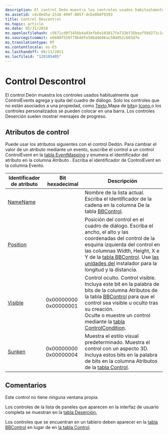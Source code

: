 ```yaml
---
description: El control Deón muestra los controles usados habitualmente que ControlEvents agrega y quita del cuadro de diálogo.
ms.assetid: c4c0ed5a-2518-499f-805f-dcbe0b0f9393
title: Control Descontrol
ms.topic: article
ms.date: 05/31/2018
ms.openlocfilehash: c5671cd9f345bb4a93efb0a103017fe733bf35beaf58d271c1c2e9906daa9ddf
ms.sourcegitcommit: e6600f550f79bddfe58bd4696ac50dd52cb03d7e
ms.translationtype: MT
ms.contentlocale: es-ES
ms.lasthandoff: 08/11/2021
ms.locfileid: "120105405"
---
```

# <a name="billboard-control"></a>Control Descontrol

El control Deón muestra los controles usados habitualmente que ControlEvents agrega y quita del cuadro de diálogo. Solo los controles que no están asociados a una propiedad, como [Texto,](text-control.md)Mapa de [bits](bitmap-control.md)o [Icono,](icon-control.md)o los controles personalizados se pueden colocar en una barra. Los controles Deserción suelen mostrar mensajes de progreso.

## <a name="control-attributes"></a>Atributos de control

Puede usar los atributos siguientes con el control Dedón. Para cambiar el valor de un atributo mediante un evento, suscribe el control a un control ControlEvent en la [tabla EventMapping](eventmapping-table.md) y enumera el identificador del atributo en la columna Atributo . Escriba el identificador de ControlEvent en la columna Evento.



| Identificador de atributo                                 | Bit hexadecimal                  | Descripción                                                                                                                                                                                                                                                                                                                  |
|------------------------------------------------------|----------------------------------|------------------------------------------------------------------------------------------------------------------------------------------------------------------------------------------------------------------------------------------------------------------------------------------------------------------------------|
| [NameName](billboardname-control-attribute.md) |                                  | Nombre de la lista actual. Escriba el identificador de la cadena en la columna De la tabla [BBControl](bbcontrol-table.md).<br/>                                                                                                                                                                            |
| [Position](position-control-attribute.md)           |                                  | Posición del control en el cuadro de diálogo. Escriba el ancho, el alto y las coordenadas del control de la esquina izquierda del control en las columnas Width, Height, X e Y de la [tabla BBControl](bbcontrol-table.md). Use [las unidades del](installer-units.md) instalador para la longitud y la distancia.<br/>                                |
| [Visible](visible-control-attribute.md)             | 0x00000000 0x00000001<br/> | Control oculto. Control visible.<br/> Incluya este bit en la palabra de bits de la columna Atributos de la tabla [BBControl](bbcontrol-table.md) para que el control sea visible u oculto tras su creación.<br/> Oculte o muestre un control mediante la [tabla ControlCondition](controlcondition-table.md).<br/> |
| [Sunken](sunken-control-attribute.md)               | 0x00000000 0x00000004<br/> | Muestra el estilo visual predeterminado. Muestra el control con un aspecto 3D.<br/> Incluya estos bits en la palabra de bits en la columna Atributos de la [tabla Control](control-table.md).<br/>                                                                                                               |



 

## <a name="remarks"></a>Comentarios

Este control no tiene ninguna ventana propia.

Los controles de la lista de paneles que aparecen en la interfaz de usuario completa se muestran en la [tabla Deserción.](billboard-table.md)

Los controles que se encuentran en un tablero deben aparecer en la [tabla BBControl](bbcontrol-table.md) en lugar de en [la tabla Control](control-table.md).

 

 




